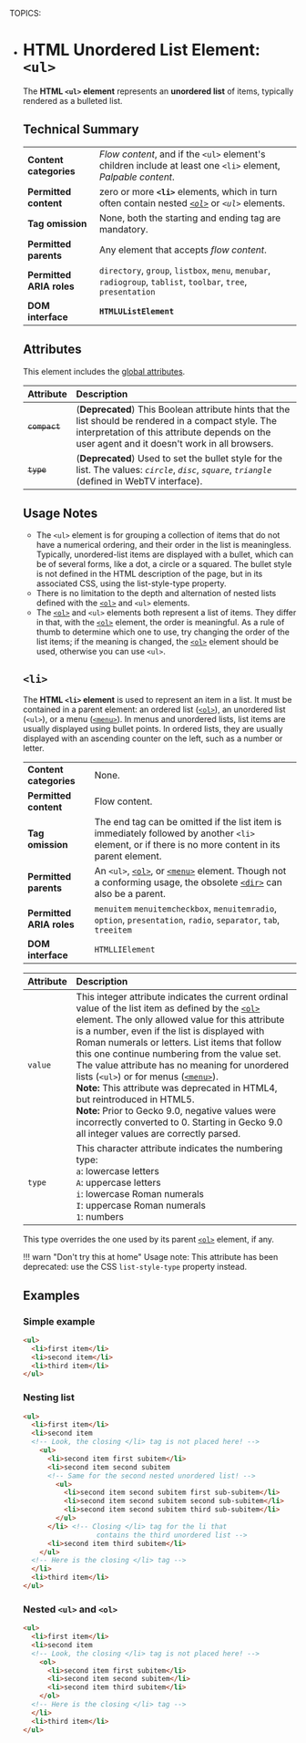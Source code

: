 TOPICS: <ul>
        <li>

# HTML Unordered List Element: `<ul>`

The **HTML `<ul>` element** represents an **unordered list** of items, typically rendered as a
bulleted list.

## Technical Summary

|  |  |
| :-- | :-- |
| **Content categories** | *Flow content*, and if the `<ul>` element's children include at least one `<li>` element, *Palpable content*.
| **Permitted content** | zero or more **`<li>`** elements, which in turn often contain nested *[`<ol>`](/en/webfrontend/<ol>)* or *`<ul>`* elements.
| **Tag omission** | None, both the starting and ending tag are mandatory.
| **Permitted parents** | Any element that accepts *flow content*.
| **Permitted ARIA roles** | `directory`, `group`, `listbox`, `menu`, `menubar`, `radiogroup`, `tablist`, `toolbar`, `tree`, `presentation` |
| **DOM interface** | **`HTMLUListElement`** |

## Attributes

This element includes the [global attributes](/en/webfrontend/HTML_Global_Attributes).

| Attribute | Description |
| :-- | :-- |
| ~~`compact`~~ | (**Deprecated**) This Boolean attribute hints that the list should be rendered in a compact style. The interpretation of this attribute depends on the user agent and it doesn't work in all browsers.
| ~~`type`~~ | (**Deprecated**) Used to set the bullet style for the list. The values: *`circle`*, *`disc`*, *`square`*, *`triangle`* (defined in WebTV interface). |

## Usage Notes

- The `<ul>` element is for grouping a collection of items that do not have a numerical ordering,
and their order in the list is meaningless. Typically, unordered-list items are displayed with a
bullet, which can be of several forms, like a dot, a circle or a squared. The bullet style is
not defined in the HTML description of the page, but in its associated CSS,
using the list-style-type property.
- There is no limitation to the depth and alternation of nested lists defined with the [`<ol>`](/en/webfrontend/<ol>)
and `<ul>` elements.
- The [`<ol>`](/en/webfrontend/<ol>) and `<ul>` elements both represent a list of items.
They differ in that, with the [`<ol>`](/en/webfrontend/<ol>) element, the order is meaningful.
As a rule of thumb to determine which one to use,
try changing the order of the list items; if the meaning is changed,
the [`<ol>`](/en/webfrontend/<ol>) element should be used, otherwise you can use `<ul>`.

## `<li>`

The **HTML `<li>` element** is used to represent an item in a list. It must be contained in a
parent element: an ordered list ([`<ol>`](/en/webfrontend/<ol>)), an unordered list (`<ul>`), or a menu
([`<menu>`](/en/webfrontend/<menu>)). In menus and unordered lists,
list items are usually displayed using bullet points.
In ordered lists, they are usually displayed with an ascending counter on the left,
such as a number or letter.

|  |  |
| :-- | :-- |
| **Content categories** | None. |
| **Permitted content** | Flow content. |
| **Tag omission** | The end tag can be omitted if the list item is immediately followed by another `<li>` element, or if there is no more content in its parent element. |
| **Permitted parents** | An `<ul>`, [`<ol>`](/en/webfrontend/<ol>), or [`<menu>`](/en/webfrontend/<menu>) element. Though not a conforming usage, the obsolete [`<dir>`](/en/webfrontend/<dir>) can also be a parent. |
| **Permitted ARIA roles** | `menuitem` `menuitemcheckbox`, `menuitemradio`, `option`, `presentation`, `radio`, `separator`, `tab`, `treeitem` |
| **DOM interface** | `HTMLLIElement` |

| Attribute | Description |
| :-- | :-- |
| `value` | This integer attribute indicates the current ordinal value of the list item as defined by the [`<ol>`](/en/webfrontend/<ol>) element. The only allowed value for this attribute is a number, even if the list is displayed with Roman numerals or letters. List items that follow this one continue numbering from the value set. The value attribute has no meaning for unordered lists (`<ul>`) or for menus ([`<menu>`](/en/webfrontend/<menu>)).<br>**Note:** This attribute was deprecated in HTML4, but reintroduced in HTML5.<br>**Note:** Prior to Gecko 9.0, negative values were incorrectly converted to 0. Starting in Gecko 9.0 all integer values are correctly parsed.
| `type` | This character attribute indicates the numbering type:<br>`a`: lowercase letters<br>`A`: uppercase letters<br>`i`: lowercase Roman numerals<br>`I`: uppercase Roman numerals<br>`1`: numbers
  
This type overrides the one used by its parent [`<ol>`](/en/webfrontend/<ol>) element, if any.

!!! warn "Don't try this at home"
    Usage note: This attribute has been deprecated: use the CSS `list-style-type` property instead.

## Examples

### Simple example

```html
<ul>
  <li>first item</li>
  <li>second item</li>
  <li>third item</li>
</ul>
```

### Nesting list

```html
<ul>
  <li>first item</li>
  <li>second item
  <!-- Look, the closing </li> tag is not placed here! -->
    <ul>
      <li>second item first subitem</li>
      <li>second item second subitem
      <!-- Same for the second nested unordered list! -->
        <ul>
          <li>second item second subitem first sub-subitem</li>
          <li>second item second subitem second sub-subitem</li>
          <li>second item second subitem third sub-subitem</li>
        </ul>
      </li> <!-- Closing </li> tag for the li that
                  contains the third unordered list -->
      <li>second item third subitem</li>
    </ul>
  <!-- Here is the closing </li> tag -->
  </li>
  <li>third item</li>
</ul>
```

### Nested `<ul>` and `<ol>`

```html
<ul>
  <li>first item</li>
  <li>second item
  <!-- Look, the closing </li> tag is not placed here! -->
    <ol>
      <li>second item first subitem</li>
      <li>second item second subitem</li>
      <li>second item third subitem</li>
    </ol>
  <!-- Here is the closing </li> tag -->
  </li>
  <li>third item</li>
</ul>
```
